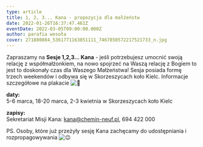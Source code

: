 ```yaml
---
type: article
title: 1, 2, 3... Kana - propozycja dla małżeństw
date: 2022-01-26T16:37:47.461Z
eventDate: 2022-03-05T09:00:00.000Z
author: parafia wesoła
cover: 271880884_5361771163851111_7467850572217521733_n.jpg
---
```

<!--StartFragment-->

Zapraszamy na **Sesje 1,2,3... Kana** - jeśli potrzebujesz umocnić swoją relację z współmałżonkiem, na nowo spojrzeć na Waszą relację z Bogiem to jest to doskonały czas dla Waszego Małżeństwa! Sesja posiada formę trzech weekendów i odbywa się w Skorzeszycach koło Kielc. Informacje szczegółowe na plakacie ![🙂](https://static.xx.fbcdn.net/images/emoji.php/v9/t4c/1/16/1f642.png)

**daty:**\
5-6 marca, 18-20 marca, 2-3 kwietnia w Skorzeszycach koło Kielc

**zapisy:**\
Sekretariat Misji Kana: kana@chemin-neuf.pl, 694 422 000

PS. Osoby, które już przeżyły sesję Kana zachęcamy do udostępniania i rozpropagowywania ![😉](https://static.xx.fbcdn.net/images/emoji.php/v9/t57/1/16/1f609.png)

<!--EndFragment-->